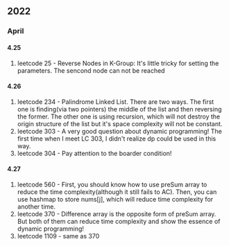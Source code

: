 ## 2022
### April
#### 4.25
1. leetcode 25 - Reverse Nodes in K-Group: It's little tricky for setting the parameters. The sencond node can not be reached
#### 4.26
1. leetcode 234 - Palindrome Linked List. There are two ways. The first one is finding(via two pointers) the middle of the list and then reversing the former. The other one is using recursion, which will not destroy the origin structure of the list but it's space complexity will not be constant.
2. leetcode 303 - A very good question about dynamic programming! The first time when I meet LC 303, I didn't realize dp could be used in this way.
3. leetcode 304 - Pay attention to the boarder condition!
#### 4.27
1. leetcode 560 - First, you should know how to use preSum array to reduce the time complexity(although it still fails to AC). Then, you can use hashmap to store nums[j], which will reduce time complexity for another time.
2. leetcode 370 - Difference array is the opposite form of preSum array. But both of them can reduce time complexity and show the essence of dynamic programming!
3. leetcode 1109 - same as 370